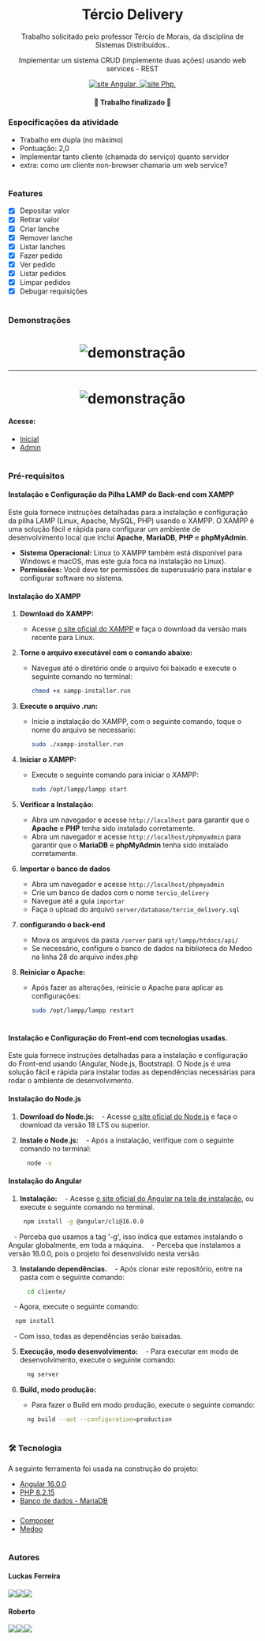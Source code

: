<h1 align="center"> Tércio Delivery </h1>


<p align="center">Trabalho solicitado pelo professor Tércio de Morais, da disciplina de Sistemas Distribuídos..</p>
<p align="center">Implementar um sistema CRUD (implemente duas ações) usando web services - REST</p>

<p align="center"> 
  <a href="https://angular.io/">
        <img src="https://img.shields.io/badge/Made%20with-Angular-1f425f.svg" alt="site Angular">,
  </a>
  <a href="https://www.php.net/">
        <img src="https://img.shields.io/badge/Made%20with-Php-1f425f.svg" alt="site Php">,
  </a>
</p>


<h4 align="center"> 
	🚧  Trabalho finalizado  🚧
</h4>


### Especificações da atividade
- Trabalho em dupla (no máximo)
- Pontuação: 2,0
- Implementar tanto cliente (chamada do serviço) quanto servidor
- extra: como um cliente non-browser chamaria um web service?
 #
### Features

- [x] Depositar valor
- [x] Retirar valor
- [x] Criar lanche
- [x] Remover lanche
- [x] Listar lanches
- [x] Fazer pedido
- [x] Ver pedido
- [x] Listar pedidos
- [x] Limpar pedidos
- [x] Debugar requisições
 #
### Demonstrações
<h1 align="center">
  <img alt="demonstração" title="#NextLevelWeek" src="/demo-img/example1.png" />
</h1>
<hr>
<h1 align="center">
  <img alt="demonstração" title="#NextLevelWeek" src="/demo-img/example2.png" />
</h1>

#### Acesse:
- [Inicial](https://terciodelivery.robertogram.com.br/) 
- [Admin](https://terciodelivery.robertogram.com.br/admin) 
 #
### Pré-requisitos

#### Instalação e Configuração da Pilha LAMP do Back-end com XAMPP

Este guia fornece instruções detalhadas para a instalação e configuração da pilha LAMP (Linux, Apache, MySQL, PHP) usando o XAMPP. O XAMPP é uma solução fácil e rápida para configurar um ambiente de desenvolvimento local que inclui **Apache**, **MariaDB**, **PHP** e **phpMyAdmin**.


- **Sistema Operacional:** Linux (o XAMPP também está disponível para Windows e macOS, mas este guia foca na instalação no Linux).
- **Permissões:** Você deve ter permissões de superusuário para instalar e configurar software no sistema.

#### Instalação do XAMPP

1. **Download do XAMPP:**
   - Acesse [o site oficial do XAMPP](https://www.apachefriends.org/download.html) e faça o download da versão mais recente para Linux.

2. **Torne o arquivo executável com o comando abaixo:**
   - Navegue até o diretório onde o arquivo foi baixado e execute o seguinte comando no terminal:
     ```bash
     chmod +x xampp-installer.run
     ```
3. **Execute o arquivo .run:**
   - Inicie a instalação do XAMPP, com o seguinte comando, toque o nome do arquivo se necessario:
      ```bash
     sudo ./xampp-installer.run
     ```

4. **Iniciar o XAMPP:**
   - Execute o seguinte comando para iniciar o XAMPP:
     ```bash
     sudo /opt/lampp/lampp start
     ```

5. **Verificar a Instalação:**
   - Abra um navegador e acesse `http://localhost` para garantir que o **Apache** e **PHP** tenha sido instalado corretamente.
   - Abra um navegador e acesse `http://localhost/phpmyadmin` para garantir que o **MariaDB** e **phpMyAdmin** tenha sido instalado corretamente.

6. **Importar o banco de dados**
   - Abra um navegador e acesse `http://localhost/phpmyadmin`
   - Crie um banco de dados com o nome `tercio_delivery`
   - Navegue até a guia `importar`
   - Faça o upload do arquivo  `server/database/tercio_delivery.sql`

7. **configurando o back-end**
   - Mova os arquivos da pasta `/server` para `opt/lampp/htdocs/api/`
   - Se necessário, configure o banco de dados na biblioteca do Medoo na linha 28 do arquivo index.php

8. **Reiniciar o Apache:**
   - Após fazer as alterações, reinicie o Apache para aplicar as configurações:
     ```bash
     sudo /opt/lampp/lampp restart
     ```

#

#### Instalação e Configuração do Front-end com tecnologias usadas.

Este guia fornece instruções detalhadas para a instalação e configuração do Front-end usando (Angular, Node.js, Bootstrap). O Node.js é uma solução fácil e rápida para instalar todas as dependências necessárias para rodar o ambiente de desenvolvimento.

#### Instalação do Node.js

1. **Download do Node.js:**
   - Acesse [o site oficial do Node.js](https://nodejs.org/en) e faça o download da versão 18 LTS ou superior.

2. **Instale o Node.js:**
   - Após a instalação, verifique com o seguinte comando no terminal:
   ```bash
     node -v
     ```

#### Instalação do Angular

1. **Instalação:**
   - Acesse [o site oficial do Angular na tela de instalação](https://angular.io/guide/setup-local), ou execute o seguinte comando no terminal.
    ```bash
     npm install -g @angular/cli@16.0.0
     ```
   - Perceba que usamos a tag '-g', isso indica que estamos instalando o Angular globalmente, em toda a máquina.
   - Perceba que instalamos a versão 16.0.0, pois o projeto foi desenvolvido nesta versão.


3. **Instalando dependências.**
   - Após clonar este repositório, entre na pasta com o seguinte comando:
   ```bash
     cd cliente/
   ```
   - Agora, execute o seguinte comando:
   ```bash
     npm install
   ```
   - Com isso, todas as dependências serão baixadas.


5. **Execução, modo desenvolvimento:**
   - Para executar em modo de desenvolvimento, execute o seguinte comando:
   ```bash
     ng server
   ```


6. **Build, modo produção:**
   - Para fazer o Build em modo produção, execute o seguinte comando:
   ```bash
     ng build --aot --configuration=production
   ```

#

### 🛠 Tecnologia

A seguinte ferramenta foi usada na construção do projeto:

- [Angular 16.0.0](https://angular.io/)
- [PHP 8.2.15](https://www.php.net/)
- [Banco de dados - MariaDB](https://mariadb.org/)
### 
- [Composer](https://getcomposer.org/)
- [Medoo](https://medoo.in/)

 #
### Autores
#### Luckas Ferreira
<a href="https://instagram.com/luckas_.ferreira" target="_blank"><img src="https://img.shields.io/badge/-Instagram-%23E4405F?style=for-the-badge&logo=instagram&logoColor=white" target="_blank"></a><a href = "mailto:lucas.ferreira2@arapiraca.ufal.br"><img src="https://img.shields.io/badge/-Gmail-%23333?style=for-the-badge&logo=gmail&logoColor=white" target="_blank"></a><a href="https://www.linkedin.com/in/luckas-ferreira-49a7a219b/" target="_blank"><img src="https://img.shields.io/badge/-LinkedIn-%230077B5?style=for-the-badge&logo=linkedin&logoColor=white" target="_blank"></a>  
  

#### Roberto
<a href="https://instagram.com/jrobertogram" target="_blank"><img src="https://img.shields.io/badge/-Instagram-%23E4405F?style=for-the-badge&logo=instagram&logoColor=white" target="_blank"></a><a href = "mailto:jose.silva9@arapiraca.ufal.br"><img src="https://img.shields.io/badge/-Gmail-%23333?style=for-the-badge&logo=gmail&logoColor=white" target="_blank"></a><a href="https://www.linkedin.com/in/robertogram/" target="_blank"><img src="https://img.shields.io/badge/-LinkedIn-%230077B5?style=for-the-badge&logo=linkedin&logoColor=white" target="_blank"></a> 
